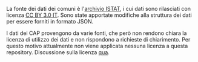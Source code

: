 La fonte dei dati dei comuni è l'[archivio ISTAT](https://www.istat.it/it/archivio/6789), i cui dati sono rilasciati con licenza [CC BY 3.0 IT](https://creativecommons.org/licenses/by/3.0/it/). Sono state apportate modifiche alla struttura dei dati per essere forniti in formato JSON.

I dati dei CAP provengono da varie fonti, che però non rendono chiara la licenza di utilizzo dei dati e non rispondono a richieste di chiarimento. Per questo motivo attualmente non viene applicata nessuna licenza a questa repository. Discussione sulla licenza [qua](http://lists.gfoss.it/pipermail/gfoss/2017-September/042109.html).
